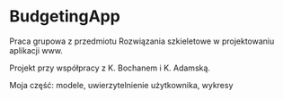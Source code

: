 # BudgetingApp
Praca grupowa z przedmiotu Rozwiązania szkieletowe w projektowaniu aplikacji www.

Projekt przy współpracy z K. Bochanem i K. Adamską.

Moja część: modele, uwierzytelnienie użytkownika, wykresy
